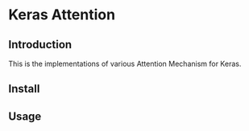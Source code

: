 # Keras Attention

## Introduction
This is the implementations of various Attention Mechanism for Keras.

## Install

## Usage



